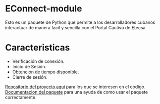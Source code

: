 # EConnect-module

Esto es un paquete de Python que permite a los desarrolladores cubanos interactuar de manera facil y sencilla con el Portal Cautivo de Etecsa.

# Caracteristicas
- Verificación de conexión.
- Inicio de Sesión.
- Obtención de tiempo disponible.
- Cierre de sesión.

[Repositorio del proyecto aqui](https://guides.github.com/features/mastering-markdown/)
para los que se interesen en el código.<br>
[Documentacion del paquete](https://github.com/TheMrAleX/econnect/blob/main/README.md) para una ayuda de como usar el paquete correctamente.
